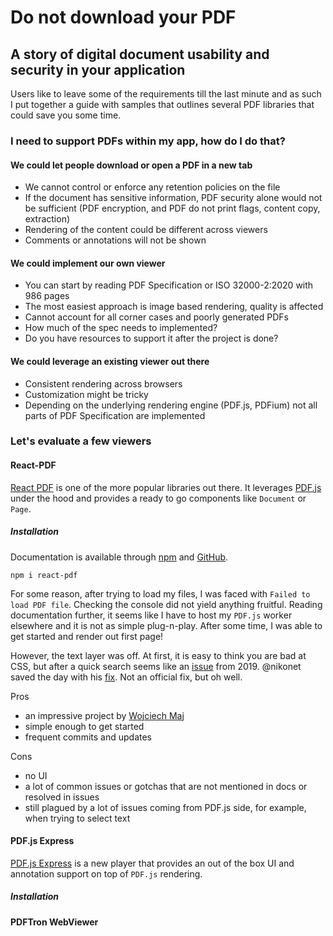 # Do not download your PDF
## A story of digital document usability and security in your application

Users like to leave some of the requirements till the last minute and as such I put together a guide with samples that outlines several PDF libraries that could save you some time. 

### I need to support PDFs within my app, how do I do that?

#### We could let people download or open a PDF in a new tab

- We cannot control or enforce any retention policies on the file
- If the document has sensitive information, PDF security alone would not be sufficient (PDF encryption, and PDF do not print flags, content copy, extraction)
- Rendering of the content could be different across viewers
- Comments or annotations will not be shown

#### We could implement our own viewer

- You can start by reading PDF Specification or ISO 32000-2:2020 with 986 pages
- The most easiest approach is image based rendering, quality is affected
- Cannot account for all corner cases and poorly generated PDFs
- How much of the spec needs to implemented?
- Do you have resources to support it after the project is done?

#### We could leverage an existing viewer out there

- Consistent rendering across browsers
- Customization might be tricky
- Depending on the underlying rendering engine (PDF.js, PDFium) not all parts of PDF Specification are implemented

### Let's evaluate a few viewers

#### React-PDF

[React PDF](https://www.npmjs.com/package/react-pdf) is one of the more popular libraries out there. It leverages [PDF.js](https://mozilla.github.io/pdf.js/) under the hood and provides a ready to go components like `Document` or `Page`. 

##### Installation

Documentation is available through [npm](https://www.npmjs.com/package/react-pdf) and [GitHub](https://github.com/wojtekmaj/react-pdf).

`npm i react-pdf`

For some reason, after trying to load my files, I was faced with `Failed to load PDF file`. Checking the console did not yield anything fruitful. Reading documentation further, it seems like I have to host my `PDF.js` worker elsewhere and it is not as simple plug-n-play. After some time, I was able to get started and render out first page! 

However, the text layer was off. At first, it is easy to think you are bad at CSS, but after a quick search seems like an [issue](https://github.com/wojtekmaj/react-pdf/issues/332) from 2019. @nikonet saved the day with his [fix](https://github.com/wojtekmaj/react-pdf/issues/332#issuecomment-458121654). Not an official fix, but oh well. 

Pros
+ an impressive project by [Wojciech Maj](https://wojtekmaj.pl/)
+ simple enough to get started
+ frequent commits and updates

Cons
- no UI
- a lot of common issues or gotchas that are not mentioned in docs or resolved in issues
- still plagued by a lot of issues coming from PDF.js side, for example, when trying to select text

#### PDF.js Express

[PDF.js Express](https://pdfjs.express/) is a new player that provides an out of the box UI and annotation support on top of `PDF.js` rendering. 

##### Installation



#### PDFTron WebViewer



